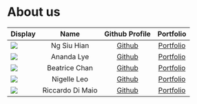 # About us

Display | Name | Github Profile | Portfolio 
--------|:----:|:--------------:|:---------:
![](https://via.placeholder.com/100.png?text=Photo) | Ng Siu Hian | [Github](https://github.com/siuhian) | [Portfolio](docs/team/siuhian.md)
![](https://via.placeholder.com/100.png?text=Photo) | Ananda Lye | [Github](https://github.com/ananda-lye) | [Portfolio](docs/team/ananda-lye.md)
![](https://via.placeholder.com/100.png?text=Photo) | Beatrice Chan | [Github](https://github.com/btricec) | [Portfolio](docs/team/btricec.md)
![](https://via.placeholder.com/100.png?text=Photo) | Nigelle Leo | [Github](https://github.com/nigellenl) | [Portfolio](docs/team/nigellenl.md)
![](https://via.placeholder.com/100.png?text=Photo) | Riccardo Di Maio | [Github](https://github.com/rdimaio) | [Portfolio](docs/team/rdimaio.md)

